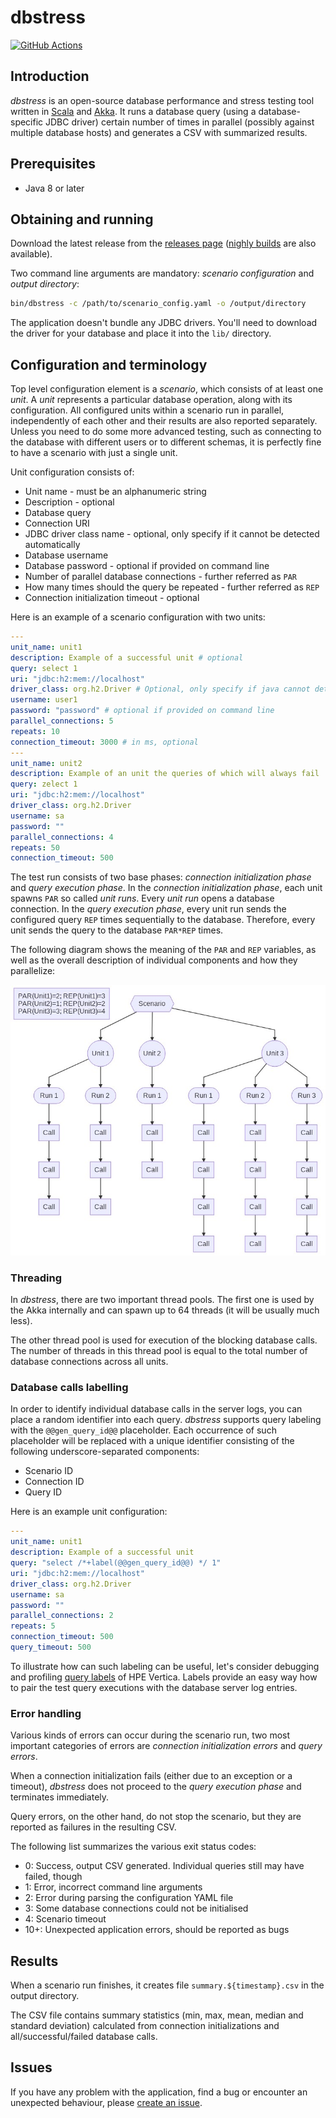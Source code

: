 # dbstress

 [![GitHub Actions](https://github.com/semberal/dbstress/workflows/build/badge.svg)](https://github.com/semberal/dbstress/actions)

## Introduction

_dbstress_ is an open-source database performance and stress testing tool written in
[Scala](http://www.scala-lang.org/) and [Akka](http://akka.io). It runs a database query
(using a database-specific JDBC driver) certain number of times in parallel (possibly against multiple database hosts)
and generates a CSV with summarized results.

## Prerequisites
* Java 8 or later

## Obtaining and running

Download the latest release from the [releases page](https://github.com/semberal/dbstress/releases)
([nighly builds](https://github.com/semberal/dbstress/actions?query=branch%3Amaster) are also available).

Two command line arguments are mandatory: _scenario configuration_ and _output directory_:

```bash
bin/dbstress -c /path/to/scenario_config.yaml -o /output/directory
```

The application doesn't bundle any JDBC drivers. You'll need to download the driver for your database and place
it into the `lib/` directory.

## Configuration and terminology

Top level configuration element is a _scenario_, which consists of at least one _unit_.
A _unit_ represents a particular database operation, along with its configuration.
All configured units within a scenario run in parallel, independently of each other and their results are also
reported separately. Unless you need to do some more advanced testing, such as connecting to the database with
different users or to different schemas, it is perfectly fine to have a scenario with just a single unit.

Unit configuration consists of:

* Unit name - must be an alphanumeric string
* Description - optional
* Database query
* Connection URI
* JDBC driver class name - optional, only specify if it cannot be detected automatically
* Database username
* Database password - optional if provided on command line
* Number of parallel database connections - further referred as `PAR`
* How many times should the query be repeated - further referred as `REP`
* Connection initialization timeout - optional

Here is an example of a scenario configuration with two units:

```yaml
---
unit_name: unit1
description: Example of a successful unit # optional
query: select 1
uri: "jdbc:h2:mem://localhost"
driver_class: org.h2.Driver # Optional, only specify if java cannot detect it
username: user1
password: "password" # optional if provided on command line
parallel_connections: 5
repeats: 10
connection_timeout: 3000 # in ms, optional
---
unit_name: unit2
description: Example of an unit the queries of which will always fail
query: zelect 1
uri: "jdbc:h2:mem://localhost"
driver_class: org.h2.Driver
username: sa
password: ""
parallel_connections: 4
repeats: 50
connection_timeout: 500
```

The test run consists of two base phases: _connection initialization phase_ and _query execution phase_.
In the _connection initialization phase_, each unit spawns `PAR` so called _unit runs_.
Every _unit run_ opens a database connection.
In the _query execution phase_, every unit run sends the configured query `REP` times sequentially to the database.
Therefore, every unit sends the query to the database `PAR*REP` times.

The following diagram shows the meaning of the `PAR` and `REP` variables, as well as the overall description of
individual components and how they parallelize:

![Components overview](images/scenario.jpg?raw=true)

### Threading
In _dbstress_, there are two important thread pools. The first one is used by the Akka internally and can spawn up
to 64 threads (it will be usually much less).

The other thread pool is used for execution of the blocking database calls.
The number of threads in this thread pool is equal to the total number of database connections across all units.

### Database calls labelling

In order to identify individual database calls in the server logs, you can place a random identifier into
each query. _dbstress_ supports query labeling with the `@@gen_query_id@@` placeholder. Each occurrence of such
placeholder will be replaced with a unique identifier consisting of the following underscore-separated components:

* Scenario ID
* Connection ID
* Query ID

Here is an example unit configuration:

```yaml
---
unit_name: unit1
description: Example of a successful unit
query: "select /*+label(@@gen_query_id@@) */ 1"
uri: "jdbc:h2:mem://localhost"
driver_class: org.h2.Driver
username: sa
password: ""
parallel_connections: 2
repeats: 5
connection_timeout: 500
query_timeout: 500
```

To illustrate how can such labeling can be useful, let's consider debugging and profiling
[query labels](https://my.vertica.com/docs/7.1.x/HTML/Content/Authoring/AdministratorsGuide/Profiling/HowToLabelQueriesForProfiling.htm)
of HPE Vertica. Labels provide an easy way how to pair the test query executions with the database server log entries.

### Error handling

Various kinds of errors can occur during the scenario run, two most important categories of errors are
_connection initialization errors_ and _query errors_.

When a connection initialization fails (either due to an exception or a timeout),
_dbstress_ does not proceed to the _query execution phase_ and terminates immediately.

Query errors, on the other hand, do not stop the scenario, but they are reported as failures in the resulting CSV.

The following list summarizes the various exit status codes:

* 0: Success, output CSV generated. Individual queries still may have failed, though
* 1: Error, incorrect command line arguments
* 2: Error during parsing the configuration YAML file
* 3: Some database connections could not be initialised
* 4: Scenario timeout
* 10+: Unexpected application errors, should be reported as bugs

## Results

When a scenario run finishes, it creates file `summary.${timestamp}.csv` in the output directory.

The CSV file contains summary statistics (min, max, mean, median and standard deviation) calculated
from connection initializations and all/successful/failed database calls.

## Issues
If you have any problem with the application, find a bug or encounter an unexpected behaviour,
please [create an issue](https://github.com/semberal/dbstress/issues/new).
